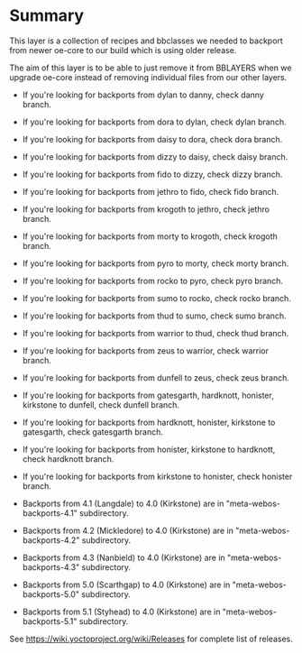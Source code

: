# Summary

This layer is a collection of recipes and bbclasses we needed to backport
from newer oe-core to our build which is using older release.

The aim of this layer is to be able to just remove it from BBLAYERS when we
upgrade oe-core instead of removing individual files from our other layers.

* If you're looking for backports from dylan to danny, check danny branch.
* If you're looking for backports from dora to dylan, check dylan branch.
* If you're looking for backports from daisy to dora, check dora branch.
* If you're looking for backports from dizzy to daisy, check daisy branch.
* If you're looking for backports from fido to dizzy, check dizzy branch.
* If you're looking for backports from jethro to fido, check fido branch.
* If you're looking for backports from krogoth to jethro, check jethro branch.
* If you're looking for backports from morty to krogoth, check krogoth branch.
* If you're looking for backports from pyro to morty, check morty branch.
* If you're looking for backports from rocko to pyro, check pyro branch.
* If you're looking for backports from sumo to rocko, check rocko branch.
* If you're looking for backports from thud to sumo, check sumo branch.
* If you're looking for backports from warrior to thud, check thud branch.
* If you're looking for backports from zeus to warrior, check warrior branch.
* If you're looking for backports from dunfell to zeus, check zeus branch.
* If you're looking for backports from gatesgarth, hardknott, honister, kirkstone to dunfell, check dunfell branch.
* If you're looking for backports from hardknott, honister, kirkstone to gatesgarth, check gatesgarth branch.
* If you're looking for backports from honister, kirkstone to hardknott, check hardknott branch.
* If you're looking for backports from kirkstone to honister, check honister branch.

* Backports from 4.1 (Langdale) to 4.0 (Kirkstone) are in "meta-webos-backports-4.1" subdirectory.
* Backports from 4.2 (Mickledore) to 4.0 (Kirkstone) are in "meta-webos-backports-4.2" subdirectory.
* Backports from 4.3 (Nanbield) to 4.0 (Kirkstone) are in "meta-webos-backports-4.3" subdirectory.
* Backports from 5.0 (Scarthgap) to 4.0 (Kirkstone) are in "meta-webos-backports-5.0" subdirectory.
* Backports from 5.1 (Styhead) to 4.0 (Kirkstone) are in "meta-webos-backports-5.1" subdirectory.

See https://wiki.yoctoproject.org/wiki/Releases for complete list of releases.
